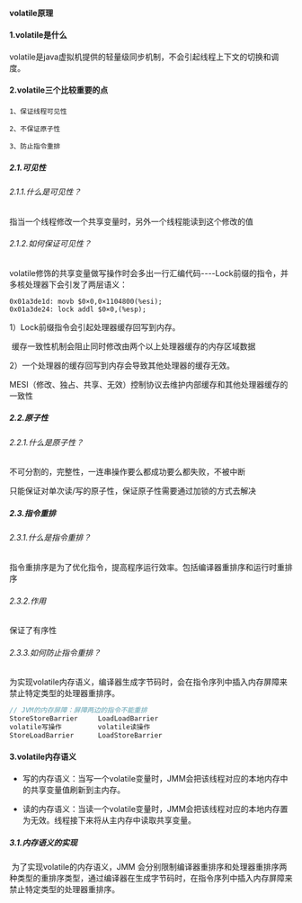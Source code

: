 #### 														volatile原理

#### 1.volatile是什么

volatile是java虚拟机提供的轻量级同步机制，不会引起线程上下文的切换和调度。

#### 2.volatile三个比较重要的点

```
1、保证线程可见性

2、不保证原子性

3、防止指令重排
```

##### 2.1.可见性

###### 2.1.1.什么是可见性？

指当一个线程修改一个共享变量时，另外一个线程能读到这个修改的值

###### 2.1.2.如何保证可见性？

volatile修饰的共享变量做写操作时会多出一行汇编代码----Lock前缀的指令，并多核处理器下会引发了两层语义：

```
0x01a3de1d: movb $0×0,0×1104800(%esi);
0x01a3de24: lock addl $0×0,(%esp);
```

1）Lock前缀指令会引起处理器缓存回写到内存。

​		缓存一致性机制会阻止同时修改由两个以上处理器缓存的内存区域数据

2）一个处理器的缓存回写到内存会导致其他处理器的缓存无效。

​		MESI（修改、独占、共享、无效）控制协议去维护内部缓存和其他处理器缓存的一致性



##### 2.2.原子性

###### 2.2.1.什么是原子性？

不可分割的，完整性，一连串操作要么都成功要么都失败，不被中断

只能保证对单次读/写的原子性，保证原子性需要通过加锁的方式去解决



##### 2.3.指令重排

###### 2.3.1.什么是指令重排？

指令重排序是为了优化指令，提高程序运行效率。包括编译器重排序和运行时重排序

###### 2.3.2.作用

保证了有序性

###### 2.3.3.如何防止指令重排？

为实现volatile内存语义，编译器生成字节码时，会在指令序列中插入内存屏障来禁止特定类型的处理器重排序。

```java
// JVM的内存屏障：屏障两边的指令不能重排
StoreStoreBarrier	  LoadLoadBarrier
volatile写操作			volatile读操作
StoreLoadBarrier	  LoadStoreBarrier
```



#### 3.volatile内存语义

* 写的内存语义：当写一个volatile变量时，JMM会把该线程对应的本地内存中的共享变量值刷新到主内存。

* 读的内存语义：当读一个volatile变量时，JMM会把该线程对应的本地内存置为无效。线程接下来将从主内存中读取共享变量。

##### 3.1.内存语义的实现

​		为了实现volatile的内存语义，JMM 会分别限制编译器重排序和处理器重排序两种类型的重排序类型，通过编译器在生成字节码时，在指令序列中插入内存屏障来禁止特定类型的处理器重排序。